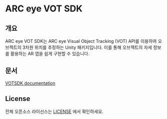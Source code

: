 # ARC eye VOT SDK

## 개요

ARC eye VOT SDK는 ARC eye Visual Object Tracking (VOT) API를 이용하여 오브젝트의 3차원 위치를 추정하는 Unity 패키지입니다. 이를 통해 오브젝트의 자세 정보를 활용하는 AR 앱을 쉽게 구현할 수 있습니다.

## 문서

[VOTSDK documentation](https://ar.naverlabs.com/docs/votsdk)

## License

전체 오픈소스 라이선스는 [LICENSE](./LICENSE) 에서 확인하세요.
